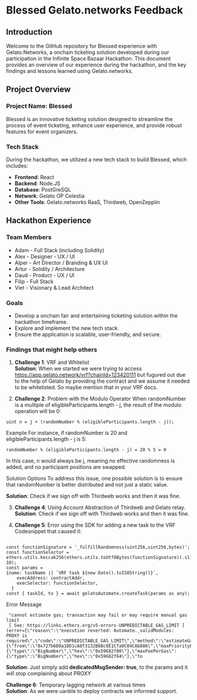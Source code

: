 # Blessed Gelato.networks Feedback

## Introduction

Welcome to the GitHub repository for Blessed experience with Gelato.Networks, a onchain ticketing solution developed during our participation in the Infinite Space Bazaar Hackathon. 
This document provides an overview of our experience during the hackathon, and the key findings and lessons learned using Gelato.networks.

## Project Overview

### Project Name: Blessed

Blessed is an innovative ticketing solution designed to streamline the process of event ticketing, enhance user experience, and provide robust features for event organizers.

### Tech Stack

During the hackathon, we utilized a new tech stack to build Blessed, which includes:

- **Frontend**: React
- **Backend**: Node.JS 
- **Database**: PostGreSQL
- **Network**: Gelato OP Celestia  
- **Other Tools**: Gelato.networks RaaS, Thirdweb, OpenZepplin 

## Hackathon Experience

### Team Members

- Adam - Full Stack (including Solidity)
- Alex - Designer - UX / UI
- Alper - Art Director / Branding & UX UI
- Artur - Solidity / Architecture
- Daud - Product - UX / UI
- Filip - Full Stack 
- Viet - Visionary & Lead Architect

### Goals

- Develop a onchain fair and entertaining ticketing solution within the hackathon timeframe.
- Explore and implement the new tech stack.
- Ensure the application is scalable, user-friendly, and secure.

### Findings that might help others

1. **Challenge 1**: VRF and Whitelist  
   **Solution**: When we started we were trying to access https://app.gelato.network/vrf?chainId=123420111 but fugured out due to the help of Gelato by providing the contract and we assume it needed to be whitelisted. So maybe mention that in your VRF docs. 

2. **Challenge 2**: Problem with the Modulo Operator
When randomNumber is a multiple of eligibleParticipants.length - j, the result of the modulo operation will be 0:
```
uint n = j + (randomNumber % (eligibleParticipants.length - j));
```
Example
For instance, if randomNumber is 20 and eligibleParticipants.length - j is 5:
```
randomNumber % (eligibleParticipants.length - j) = 20 % 5 = 0
```
In this case, n would always be j, meaning no effective randomness is added, and no participant positions are swapped.

Solution Options
To address this issue, one possible solution is to ensure that randomNumber is better distributed and not just a static value.  

**Solution**: Check if we sign off with Thirdweb works and then it was fine.  

3. **Challenge 4**: Using Account Abstraction of Thirdweb and Gelato relay.  
 **Solution**: Check if we sign off with Thirdweb works and then it was fine.  

4. **Challenge 5**: Error using the SDK for adding a new task to the VRF  
   Codesnippet that caused it: 
```solidity

const functionSignature = '_fulfillRandomness(uint256,uint256,bytes)';
const functionSelector = ethers.utils.keccak256(ethers.utils.toUtf8Bytes(functionSignature)).slice(0, 10);
const params = 
{name: taskName || `VRF task ${new Date().toISOString()}`,
    execAddress: contractAddr,
    execSelector: functionSelector,
  }
const { taskId, tx } = await gelatoAutomate.createTask(params as any);

```

Error Message

```
 "cannot estimate gas; transaction may fail or may require manual gas limit
 [ See: https://links.ethers.org/v5-errors-UNPREDICTABLE_GAS_LIMIT ]
(error={\"reason\":\"execution reverted: Automate._validModules:
PROXY is required\",\"code\":\"UNPREDICTABLE_GAS_LIMIT\",\"method\":\"estimateGas\",\"transaction\":{\"from\":\"0x727b6D0a1DD1cA8f3132B6Bc8E1Cfa0C04CAb806\",\"maxPriorityFeePerGas\":{\"type\":\"BigNumber\",\"hex\":\"0x59682f00\"},\"maxFeePerGas\":{\"type\":\"BigNumber\",\"hex\":\"0x59682f64\"},\"to
```
**Solution**:
Just simply add **dedicatedMsgSender: true**, to the params and it will stop complaining about PROXY



**Challenge 6**: Temporary lagging network at various times   
**Solution**: As we were uanble to deploy contracts we informed support. 


